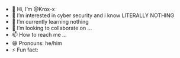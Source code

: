- 👋 Hi, I’m @Krox-x
- 👀 I’m interested in cyber security and i know LITERALLY NOTHING
- 🌱 I’m currently learning nothing
- 💞️ I’m looking to collaborate on ...
- 📫 How to reach me ...
- 😄 Pronouns: he/him
- ⚡ Fun fact: 

<!---
Krox-x/Krox-x is a ✨ special ✨ repository because its `README.md` (this file) appears on your GitHub profile.
You can click the Preview link to take a look at your changes.
--->
